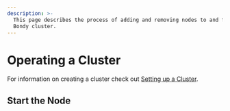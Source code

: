 ```yaml
---
description: >-
  This page describes the process of adding and removing nodes to and from a
  Bondy cluster.
---
```


# Operating a Cluster

For information on creating a cluster check out [Setting up a Cluster](../configuring/setting-up-a-cluster.md).

## Start the Node

